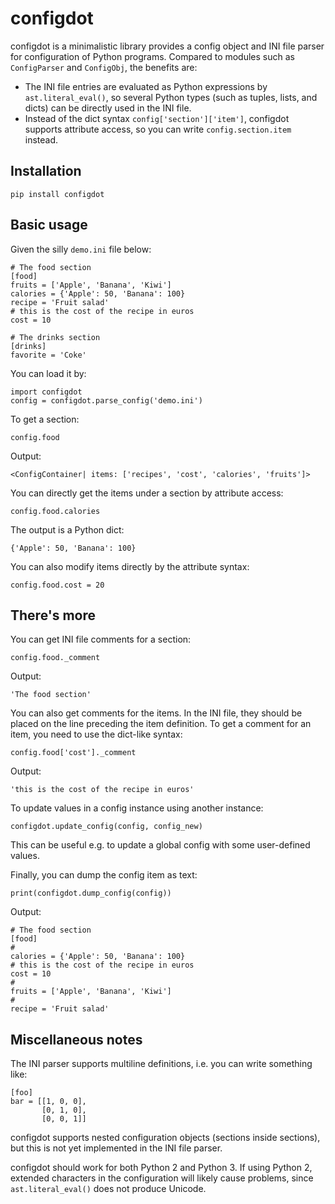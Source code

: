 # configdot

configdot is a minimalistic library provides a config object and INI file parser for configuration of Python programs. Compared to modules such as `ConfigParser` and `ConfigObj`, the benefits are:

* The INI file entries are evaluated as Python expressions by `ast.literal_eval()`, so several Python types (such as tuples, lists, and dicts) can be directly used in the INI file.
* Instead of the dict syntax `config['section']['item']`, configdot supports attribute access, so you can write `config.section.item` instead.

## Installation

    pip install configdot

## Basic usage

Given the silly `demo.ini` file below:
```
# The food section
[food]
fruits = ['Apple', 'Banana', 'Kiwi']
calories = {'Apple': 50, 'Banana': 100}
recipe = 'Fruit salad'
# this is the cost of the recipe in euros
cost = 10

# The drinks section
[drinks]
favorite = 'Coke'
```

You can load it by:

    import configdot
    config = configdot.parse_config('demo.ini')

To get a section:

    config.food

Output:

    <ConfigContainer| items: ['recipes', 'cost', 'calories', 'fruits']>

You can directly get the items under a section by attribute access:

    config.food.calories

The output is a Python dict:

    {'Apple': 50, 'Banana': 100}

You can also modify items directly by the attribute syntax:

    config.food.cost = 20

## There's more

You can get INI file comments for a section: 

    config.food._comment

Output:

    'The food section'

You can also get comments for the items. In the INI file, they should be placed on the line preceding the item definition. To get a comment for an item, you need to use the dict-like syntax:

    config.food['cost']._comment

Output:
    
    'this is the cost of the recipe in euros'
    
To update values in a config instance using another instance:

    configdot.update_config(config, config_new)

This can be useful e.g. to update a global config with some user-defined values.
  
Finally, you can dump the config item as text:

    print(configdot.dump_config(config))

Output:

    # The food section
    [food]
    # 
    calories = {'Apple': 50, 'Banana': 100}
    # this is the cost of the recipe in euros
    cost = 10
    # 
    fruits = ['Apple', 'Banana', 'Kiwi']
    # 
    recipe = 'Fruit salad'

## Miscellaneous notes

The INI parser supports multiline definitions, i.e. you can write something like:

    [foo]
    bar = [[1, 0, 0],
           [0, 1, 0],
           [0, 0, 1]]

configdot supports nested configuration objects (sections inside sections), but this is not yet implemented in the INI file parser.

configdot should work for both Python 2 and Python 3. If using Python 2, extended characters in the configuration will likely cause problems, since `ast.literal_eval()` does not produce Unicode.











    
    
    
